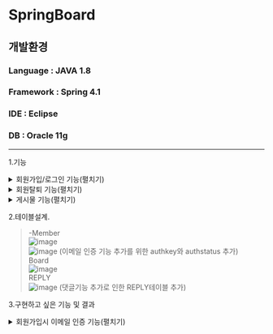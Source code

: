 # SpringBoard
개발환경
---------
### Language : JAVA 1.8  
### Framework : Spring 4.1  
### IDE : Eclipse  
### DB : Oracle 11g  

---------
  
1.기능  
<details>
  <summary>회원가입/로그인 기능(펼치기)</summary>
  
* 회원가입/로그인 기능  
>- 회원가입시 html ```<input type="email">```을 이용한 이메일 정규식활용.  
![image](https://user-images.githubusercontent.com/75213468/118921302-edaed380-b972-11eb-99a5-b64343b8a894.png)  
>- 로그인시 ```try/catch```문을 이용한 유효성 검사 및 Id or Pw가 틀릴경우 message에 담아놓은 문구가 표시되도록 함.  
![image](https://user-images.githubusercontent.com/75213468/118921575-61e97700-b973-11eb-9cb8-c7b1a0170420.png)  
>- 로그인 성공시 Id를 세션에 add하여 세션이 종료될때 까지 로그인이 유지되도록 설정.   
![image](https://user-images.githubusercontent.com/75213468/118922205-94e03a80-b974-11eb-8c0d-a3df8af2bf78.png)  
>- 회원가입시 jquery / ajax를 이용한 중복확인 기능 구현.(아이디 비중복시 회원가입 버튼 활성화)  
![image](https://user-images.githubusercontent.com/75213468/120637211-90a23a00-c4a9-11eb-8712-e8b991b5a503.png)  
![image](https://user-images.githubusercontent.com/75213468/120637333-ba5b6100-c4a9-11eb-8617-1ef218b6e2f9.png)  


</details>
  
<details>
  <summary>회원탈퇴 기능(펼치기)</summary>
  
* 회원탈퇴 기능  
>- 회원탈퇴시 회원이 작성한 모든 게시물 삭제되도록 구현.  
![image](https://user-images.githubusercontent.com/75213468/119369238-e8dd7d00-bcee-11eb-88bd-75ef00daa141.png)
![image](https://user-images.githubusercontent.com/75213468/120614677-714be280-c492-11eb-81ec-3e9924a55fd5.png)
![image](https://user-images.githubusercontent.com/75213468/119369342-04488800-bcef-11eb-89ec-4a6ed5bfdb34.png)
</details>

<details>
  <summary>게시물 기능(펼치기)</summary>
  
* 게시물 작성(DB저장).  
>- 게시물 작성시 세션에 저장되어있는 Id를 get/set함으로써 DB에 게시물작성자 저장.  
![image](https://user-images.githubusercontent.com/75213468/118922906-c1e11d00-b975-11eb-8bad-422cf32e7b73.png)  

* 게시물 조회.  
>- 게시물 title 클릭시 해당게시물의 seq를 이용하여 DB로부터 해당게시물의 정보를 가져오며, 해당게시물의 상세페이지로 이동  
![image](https://user-images.githubusercontent.com/75213468/118923252-374ced80-b976-11eb-91b0-031573bee534.png)

* 게시물 수정.  
>- 작성자 id와 로그인 아이디를 ```<c:if>```태그를 이용하여 비교하며, 동일 id일시 게시글 수정버튼이 나오도록 설정 및 수정 가능하도록 설정.  
![image](https://user-images.githubusercontent.com/75213468/119348158-71502380-bcd7-11eb-9bd5-6af7d21989e7.png)  

* 게시물 삭제.  
>- 작성자 id와 로그인 아이디를 ```<c:if>```태그를 이용하여 비교하며, 동일 id일시 게시글 삭제버튼이 나오도록 설정 및 삭제 가능하도록 설정.

![image](https://user-images.githubusercontent.com/75213468/119148490-7f0f6a00-ba87-11eb-8090-b8ea7f530fd5.png) ![image](https://user-images.githubusercontent.com/75213468/119148936-f644fe00-ba87-11eb-8bdc-1c7785b4fad7.png)  
  
* 게시물 페이징처리.  
>- 게시물 페이징 처리
  
![image](https://user-images.githubusercontent.com/75213468/120614259-00a4c600-c492-11eb-9a4d-54a4d3919419.png) ![image](https://user-images.githubusercontent.com/75213468/120614302-0bf7f180-c492-11eb-8b89-bb5fccd65496.png)  

* 게시물 검색기능.  
>- 게시물 겸색기능
  
![image](https://user-images.githubusercontent.com/75213468/120619879-5f207300-c497-11eb-939e-c0b72ca460a9.png)  

* 게시물 댓글기능.  
>- 댓글기능 추가를 위한 REPLY테이블 생성 및 세션에서 로그인 한 사용자의 정보를 가져와서 댓글등록시 사용.
  
![image](https://user-images.githubusercontent.com/75213468/121128470-67492b80-c866-11eb-8998-c81a9190b7ef.png)  

* 게시물 파일 업/다운로드 기능.  
>- MultipartFile을 이용한파일 업/다운로드를 구현.  

![image](https://user-images.githubusercontent.com/75213468/121160961-84422680-c887-11eb-983c-a71568b0fd0f.png) ![image](https://user-images.githubusercontent.com/75213468/121161321-d4b98400-c887-11eb-8671-831df00cc9f8.png)  


  </details>

2.테이블설계.  
>-Member  
![image](https://user-images.githubusercontent.com/75213468/119369446-25a97400-bcef-11eb-8786-ef3b1d4b4342.png)  
![image](https://user-images.githubusercontent.com/75213468/120108596-d48ef980-c1a0-11eb-903d-8cfa5f55c731.png) (이메일 인증 기능 추가를 위한 authkey와 authstatus 추가)  
Board  
![image](https://user-images.githubusercontent.com/75213468/119369623-5a1d3000-bcef-11eb-8a91-145a554135ee.png)  
REPLY  
![image](https://user-images.githubusercontent.com/75213468/121128791-eb031800-c866-11eb-9564-f07af2a7adec.png) (댓글기능 추가로 인한 REPLY테이블 추가)

  
3.구현하고 싶은 기능 및 결과
  <details>
  <summary>회원가입시 이메일 인증 기능(펼치기)</summary>  
    
>- SMTP를 이용한 메일 발송, 링크 클릭을 통해 DB의 AUTHSTATUS를 UPDATE 해주어서 로그인시 AUTHSTATUS를 확인하여 로그인 가능 여부 판단 후 로그인 가능하게 구현완료.  
![image](https://user-images.githubusercontent.com/75213468/120108462-2edb8a80-c1a0-11eb-9ef8-5d177fa41e5e.png)  
![image](https://user-images.githubusercontent.com/75213468/120108404-f8057480-c19f-11eb-9136-619d974b2f5f.png)
  </details>
 


